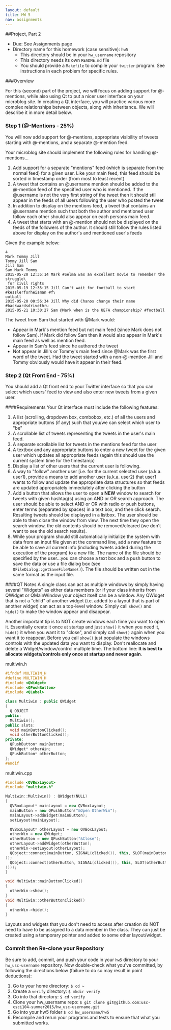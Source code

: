 ```yaml
---
layout: default
title: HW 5
nav: assignments
---
```


##Project, Part 2

  + Due: See Assignments page  
  + Directory name for this homework (case sensitive): `hw5`
    - This directory should be in your `hw_username` repository
    - This directory needs its own `README.md` file
    - You should provide a `Makefile` to compile your `twitter` program.  See instructions in each problem for specific rules.

###Overview

For this (second) part of the project, we will focus on adding support for @-mentions, while also using Qt to put a nicer user interface on your microblog site. In creating a Qt interface, you will practice various more complex relationships between objects, along with inheritance. We will describe it in more detail below.


### Step 1 (@-Mentions - 25%)
You will now add support for @-mentions, appropriate visibility of tweets starting with @-mentions, and a separate @-mention feed.

Your microblog site should implement the following rules for handling @-mentions...

1. Add support for a separate "mentions" feed (which is separate from the normal feed) for a given user. Like your main feed, this feed should be sorted in timestamp order (from most to least recent)
1. A tweet that contains an @username mention should be added to the @-mention feed of the specified user who is mentioned.  If the @username is not the very first string of the tweet then it should still appear in the feeds of all users following the user who posted the tweet
1. In addition to display on the mentions feed, a tweet that contains an @username mention such that both the author and mentioned user follow each other should also appear on each persons main feed.
1. A tweet that starts with an @-mention should not be displayed on the feeds of the followers of the author.  It should still follow the rules listed above for display on the author's and mentioned user's feeds


Given the example below:

```
4
Mark Tommy Jill
Tommy Jill Sam
Jill Sam
Sam Mark Tommy
2015-05-20 12:35:14 Mark #Selma was an excellent movie to remember the struggle\
 for civil rights
2015-05-19 12:35:15 Jill Can't wait for football to start #kesslerforheisman #f\
ootball
2015-05-20 00:56:34 Jill Why did Chanos change their name #backwardsdrivethru
2015-05-21 10:30:27 Sam @Mark when is the UEFA championship? #football
```

The tweet from Sam that started with @Mark would:

- Appear in Mark's mention feed but not main feed (since Mark does not follow Sam).  If Mark did follow Sam then it would also appear in Mark's main feed as well as mention feed.
- Appear in Sam's feed since he authored the tweet
- Not appear in Jill's or Tommy's main feed since @Mark was the first word of the tweet.  Had the tweet started with a non-@-mention Jill and Tommy obviously would have it appear in their feed. 

 
### Step 2 (Qt Front End - 75%)

You should add a Qt front end to your Twitter interface so that you can select which users' feed to view and also enter new tweets from a given user.

####Requirements
Your Qt interface must include the following features:

1. A list (scrolling, dropdown box, combobox, etc.) of all the users and appropriate buttons (if any) such that you/we can select which user to "be" 
1. A scrollable list of tweets representing the tweets in the user's main feed.
1. A separate scrollable list for tweets in the mentions feed for the user
1. A textbox and any appropriate buttons to enter a new tweet for the given user which updates all appropriate feeds (again this should use the current system time for the timestamp)
1. Display a list of other users that the current user is following.
1. A way to "follow" another user [i.e. for the current selected user (a.k.a. user1), provide a means to add another user (a.k.a. user2) that user1 wants to follow and update the appropriate data structures so that feeds are updated appropriately immediately after clicking the button
1. Add a button that allows the user to open a **NEW** window to search for tweets with given hashtag(s) using an AND or OR search approach.  The user should be able to select AND or OR with radio or push buttons, enter terms (separated by spaces) in a text box, and then click search.  Resulting tweets should be displayed in a listbox.  The user should be able to then close the window from view.  The next time they open the search window, the old contents should be removed/cleared (we don't want to see the old search results).   
1. While your program should still automatically initialize the system with data from an input file given at the command line, add a new feature to be able to save all current info (including tweets added during the execution of the program) to a new file.  The name of the file should be specified by the user...you can choose a text box and a push button to save the data or use a file dialog box (see `QFileDialog::getSaveFileName()`).  The file should be written out in the same format as the input file.

####QT Notes
A single class can act as multiple windows by simply having several "Widgets" as either data members (or if your class inherits from QWidget or QMainWindow your object itself can be a window.  Any QWidget that is not a "child" of another widget (i.e. added to a layout that is part of another widget) can act as a top-level window. Simply call `show()` and `hide()` to make the window appear and disappear.

Another important tip is to NOT create windows each time you want to open it.  Essentially create it once at startup and just `show()` it when you need it, `hide()` it when you want it to "close", and simply call `show()` again when you want it to reappear.  Before you call `show()` just populate the windows controls with the updated data you want to display.  Don't reallocate and delete a Widget/window/control multiple time.  The bottom line: **It is best to allocate widgets/controls only once at startup and never again**.  

multiwin.h

```c++
#ifndef MULTIWIN_H
#define MULTIWIN_H
#include <QWidget>
#include <QPushButton>
#include <QLabel>

class Multiwin : public QWidget
{
  Q_OBJECT
public:
  Multiwin();
public slots:
  void mainButtonClicked();
  void otherButtonClicked();
private:
  QPushButton* mainButton;
  QWidget* otherWin;
  QPushButton* otherButton;
};
#endif
```

multiwin.cpp

```c++
#include <QVBoxLayout>
#include "multiwin.h"

Multiwin::Multiwin() : QWidget(NULL)
{
  QVBoxLayout* mainLayout = new QVBoxLayout;
  mainButton = new QPushButton("&Open OtherWin");
  mainLayout->addWidget(mainButton);
  setLayout(mainLayout);

  QVBoxLayout* otherLayout = new QVBoxLayout;
  otherWin = new QWidget;
  otherButton = new QPushButton("&Close");
  otherLayout->addWidget(otherButton);
  otherWin->setLayout(otherLayout);
  QObject::connect(mainButton, SIGNAL(clicked()), this, SLOT(mainButtonClicked()
));
  QObject::connect(otherButton, SIGNAL(clicked()), this, SLOT(otherButtonClicked
()));
}

void Multiwin::mainButtonClicked()
{
  otherWin->show();
}
void Multiwin::otherButtonClicked()
{
  otherWin->hide();
}
```

Layouts and widgets that you don't need to access after creation do NOT need to have to be assigned to a data member in the class.  They can just be created using a temporary pointer and added to some other layout/widget.


### Commit then Re-clone your Repository

Be sure to add, commit, and push your code in your `hw5` directory to your `hw_usc-username` repository.  Now double-check what you've committed, by following the directions below (failure to do so may result in point deductions):

1. Go to your home directory: `$ cd ~`
1. Create a `verify` directory: `$ mkdir verify`
1. Go into that directory: `$ cd verify`
1. Clone your hw_username repo: `$ git clone git@github.com:usc-csci104-summer2015/hw_usc-username.git`
1. Go into your hw5 folder `$ cd hw_username/hw5`
1. Recompile and rerun your programs and tests to ensure that what you submitted works.








